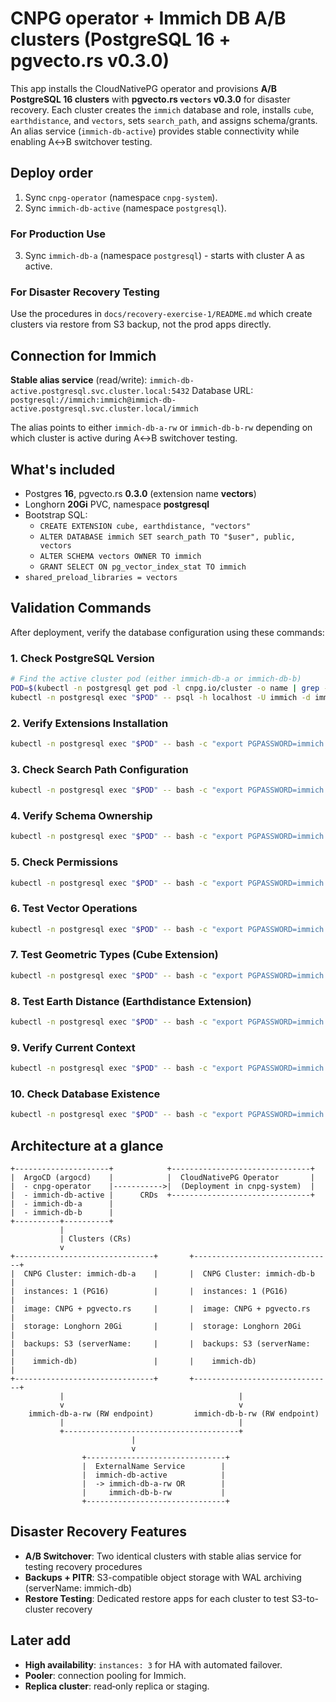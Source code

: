 # CNPG operator + Immich DB A/B clusters (PostgreSQL 16 + pgvecto.rs v0.3.0)

This app installs the CloudNativePG operator and provisions **A/B PostgreSQL 16 clusters** with **pgvecto.rs `vectors` v0.3.0** for disaster recovery. Each cluster creates the `immich` database and role, installs `cube`, `earthdistance`, and `vectors`, sets `search_path`, and assigns schema/grants. An alias service (`immich-db-active`) provides stable connectivity while enabling A↔B switchover testing.

## Deploy order

1. Sync `cnpg-operator` (namespace `cnpg-system`).
2. Sync `immich-db-active` (namespace `postgresql`).

### For Production Use
3. Sync `immich-db-a` (namespace `postgresql`) - starts with cluster A as active.

### For Disaster Recovery Testing
Use the procedures in `docs/recovery-exercise-1/README.md` which create clusters via restore from S3 backup, not the prod apps directly.

## Connection for Immich

**Stable alias service** (read/write): `immich-db-active.postgresql.svc.cluster.local:5432`
Database URL: `postgresql://immich:immich@immich-db-active.postgresql.svc.cluster.local/immich`

The alias points to either `immich-db-a-rw` or `immich-db-b-rw` depending on which cluster is active during A↔B switchover testing.

## What's included

- Postgres **16**, pgvecto.rs **0.3.0** (extension name **vectors**)
- Longhorn **20Gi** PVC, namespace **postgresql**
- Bootstrap SQL:
  - `CREATE EXTENSION cube, earthdistance, "vectors"`
  - `ALTER DATABASE immich SET search_path TO "$user", public, vectors`
  - `ALTER SCHEMA vectors OWNER TO immich`
  - `GRANT SELECT ON pg_vector_index_stat TO immich`
- `shared_preload_libraries = vectors`

## Validation Commands

After deployment, verify the database configuration using these commands:

### 1. Check PostgreSQL Version
```bash
# Find the active cluster pod (either immich-db-a or immich-db-b)
POD=$(kubectl -n postgresql get pod -l cnpg.io/cluster -o name | grep -E "(immich-db-a|immich-db-b)" | head -n1 | sed 's#pod/##')
kubectl -n postgresql exec "$POD" -- psql -h localhost -U immich -d immich -c "SELECT version();"
```

### 2. Verify Extensions Installation
```bash
kubectl -n postgresql exec "$POD" -- bash -c "export PGPASSWORD=immich && psql -h localhost -U immich -d immich -c \"SELECT extname FROM pg_extension WHERE extname IN ('vectors','cube','earthdistance') ORDER BY 1;\""
```

### 3. Check Search Path Configuration
```bash
kubectl -n postgresql exec "$POD" -- bash -c "export PGPASSWORD=immich && psql -h localhost -U immich -d immich -c \"SHOW search_path;\""
```

### 4. Verify Schema Ownership
```bash
kubectl -n postgresql exec "$POD" -- bash -c "export PGPASSWORD=immich && psql -h localhost -U immich -d immich -c \"SELECT schemaname, owner FROM (SELECT schemaname, pg_get_userbyid(owner) as owner FROM (SELECT nspname as schemaname, nspowner as owner FROM pg_namespace WHERE nspname = 'vectors') subq) subq2;\""
```

### 5. Check Permissions
```bash
kubectl -n postgresql exec "$POD" -- bash -c "export PGPASSWORD=immich && psql -h localhost -U immich -d immich -c \"SELECT has_table_privilege('immich', 'pg_vector_index_stat', 'SELECT');\""
```

### 6. Test Vector Operations
```bash
kubectl -n postgresql exec "$POD" -- bash -c "export PGPASSWORD=immich && psql -h localhost -U immich -d immich -c \"SELECT '[1,2,3]'::vector AS test_vector;\""
```

### 7. Test Geometric Types (Cube Extension)
```bash
kubectl -n postgresql exec "$POD" -- bash -c "export PGPASSWORD=immich && psql -h localhost -U immich -d immich -c \"SELECT '(1,2)'::point AS test_point;\""
```

### 8. Test Earth Distance (Earthdistance Extension)
```bash
kubectl -n postgresql exec "$POD" -- bash -c "export PGPASSWORD=immich && psql -h localhost -U immich -d immich -c \"SELECT earth_distance(ll_to_earth(40.0, -74.0), ll_to_earth(40.1, -74.1));\""
```

### 9. Verify Current Context
```bash
kubectl -n postgresql exec "$POD" -- bash -c "export PGPASSWORD=immich && psql -h localhost -U immich -d immich -c \"SELECT current_database(), current_user;\""
```

### 10. Check Database Existence
```bash
kubectl -n postgresql exec "$POD" -- bash -c "export PGPASSWORD=immich && psql -h localhost -U immich -d postgres -c \"SELECT datname FROM pg_database WHERE datname = 'immich';\""
```

## Architecture at a glance

```text
+---------------------+            +-------------------------------+
|  ArgoCD (argocd)    |            |  CloudNativePG Operator       |
|  - cnpg-operator    |----------->|  (Deployment in cnpg-system)  |
|  - immich-db-active |      CRDs  +-------------------------------+
|  - immich-db-a      |
|  - immich-db-b      |
+----------+----------+
           |
           | Clusters (CRs)
           v
+-------------------------------+       +-------------------------------+
|  CNPG Cluster: immich-db-a    |       |  CNPG Cluster: immich-db-b    |
|  instances: 1 (PG16)          |       |  instances: 1 (PG16)          |
|  image: CNPG + pgvecto.rs     |       |  image: CNPG + pgvecto.rs     |
|  storage: Longhorn 20Gi       |       |  storage: Longhorn 20Gi       |
|  backups: S3 (serverName:     |       |  backups: S3 (serverName:     |
|    immich-db)                 |       |    immich-db)                 |
+-------------------------------+       +-------------------------------+
           |                                       |
           v                                       v
    immich-db-a-rw (RW endpoint)         immich-db-b-rw (RW endpoint)
           |                                       |
           +---------------------------------------+
                           |
                           v
                +-------------------------------+
                |  ExternalName Service        |
                |  immich-db-active            |
                |  -> immich-db-a-rw OR        |
                |     immich-db-b-rw           |
                +-------------------------------+
```

## Disaster Recovery Features

* **A/B Switchover**: Two identical clusters with stable alias service for testing recovery procedures
* **Backups + PITR**: S3-compatible object storage with WAL archiving (serverName: immich-db)
* **Restore Testing**: Dedicated restore apps for each cluster to test S3-to-cluster recovery

## Later add

* **High availability**: `instances: 3` for HA with automated failover.
* **Pooler**: connection pooling for Immich.
* **Replica cluster**: read‑only replica or staging.
